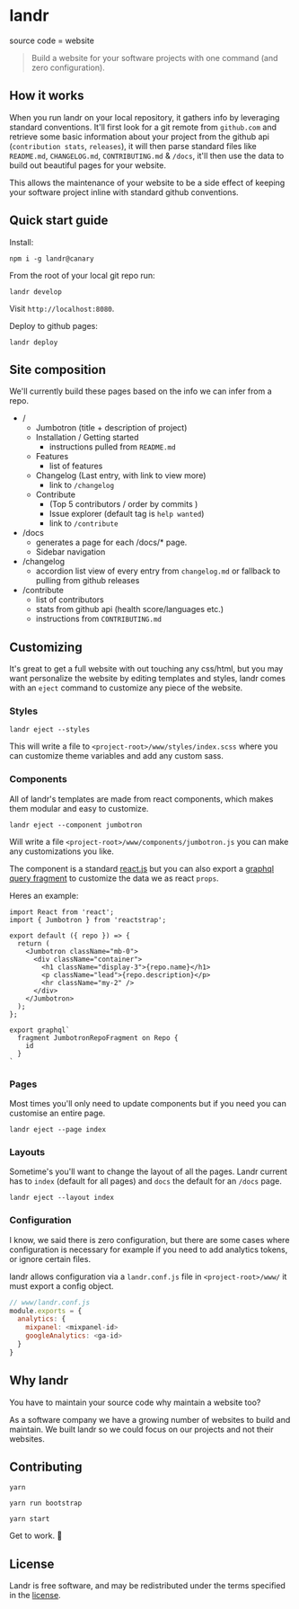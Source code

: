 # landr

source code = website

> Build a website for your software projects with one command (and zero configuration).

## How it works

When you run landr on your local repository, it gathers info by leveraging standard conventions.
It'll first look for a git remote from `github.com` and retrieve some basic information about your project from the github api (`contribution stats`, `releases`), it will then parse standard files like `README.md`, `CHANGELOG.md`, `CONTRIBUTING.md` & `/docs`, it'll then use the data to build out beautiful pages for your website.

This allows the maintenance of your website to be a side effect of keeping your software project inline with standard github conventions.

## Quick start guide

Install:
```
npm i -g landr@canary
```

From the root of your local git repo run:
```
landr develop
```
Visit `http://localhost:8080`.

Deploy to github pages:
```
landr deploy
```

## Site composition

We'll currently build these pages based on the info we can infer from a repo.

- /
  - Jumbotron (title + description of project)
  - Installation / Getting started
    - instructions pulled from `README.md`
  - Features
    - list of features
  - Changelog (Last entry, with link to view more)
    - link to `/changelog`
  - Contribute
    - (Top 5 contributors / order by commits )
    - Issue explorer (default tag is `help wanted`)
    - link to `/contribute`
- /docs
  - generates a page for each /docs/* page.
  - Sidebar navigation
- /changelog
  - accordion list view of every entry from `changelog.md` or fallback to pulling from github releases
- /contribute
  - list of contributors
  - stats from github api (health score/languages etc.)
  - instructions from `CONTRIBUTING.md`

## Customizing

It's great to get a full website with out touching any css/html, but you may want personalize the website by editing templates and styles, landr comes with an `eject` command to customize any piece of the website.

### Styles
```
landr eject --styles
```

This will write a file to `<project-root>/www/styles/index.scss` where you can customize theme variables and add any custom sass.

### Components

All of landr's templates are made from react components, which makes them modular and easy to customize.

```
landr eject --component jumbotron
```

Will write a file `<project-root>/www/components/jumbotron.js` you can make any customizations you like.

The component is a standard [react.js](https://facebook.github.io/react/) but you can also export a [graphql query fragment](http://graphql.org/learn/queries/#fragments) to customize the data we as react `props`.

Heres an example:

```
import React from 'react';
import { Jumbotron } from 'reactstrap';

export default ({ repo }) => {
  return (
    <Jumbotron className="mb-0">
      <div className="container">
        <h1 className="display-3">{repo.name}</h1>
        <p className="lead">{repo.description}</p>
        <hr className="my-2" />
      </div>
    </Jumbotron>
  );
};

export graphql`
  fragment JumbotronRepoFragment on Repo {
    id
  }
`
```

### Pages

Most times you'll only need to update components but if you need you can customise an entire page.

```
landr eject --page index
```

### Layouts

Sometime's you'll want to change the layout of all the pages. Landr current has to `index` (default for all pages) and `docs` the default for an `/docs` page.

```
landr eject --layout index
```

### Configuration

I know, we said there is zero configuration, but there are some cases where configuration is necessary for example if you need to add analytics tokens, or ignore certain files.

landr allows configuration via a `landr.conf.js` file in `<project-root>/www/` it must export a config object.

```js
// www/landr.conf.js
module.exports = {
  analytics: {
    mixpanel: <mixpanel-id>
    googleAnalytics: <ga-id>
  }
}
```

## Why landr

You have to maintain your source code why maintain a website too?

As a software company we have a growing number of websites to build and maintain. We built landr so we could focus on our projects and not their websites.

## Contributing

```
yarn
```

```
yarn run bootstrap
```

```
yarn start
```
Get to work. 👷

## License

Landr is free software, and may be redistributed under the terms specified in the [license](LICENSE).
